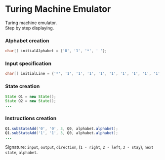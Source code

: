 # Turing Machine Emulator
Turing machine emulator.<br>
Step by step displaying.<br>

### Alphabet creation
```java
char[] initialAlphabet = {'0', '1', '*', ' '};
```

### Input specification
```java
char[] initialLine = {'*', '1', '1', '1', '1', '1', '1', '1', '1', '1', '1', '*'};
```

### State creation
```java
State Q1 = new State();
State Q2 = new State();
...
```

### Instructions creation
```java
Q1.subStateAdd('0', '0', 3, Q0, alphabet.alphabet);
Q1.subStateAdd('1', '1', 3, Q0, alphabet.alphabet);
...
```
Signature: `input`, `output`, `direction`, (`1 - right`, `2 - left`, `3 - stay`), `next state`, `alphabet`.
